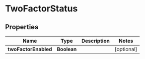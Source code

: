 # TwoFactorStatus

## Properties
Name | Type | Description | Notes
------------ | ------------- | ------------- | -------------
**twoFactorEnabled** | **Boolean** |  |  [optional]
